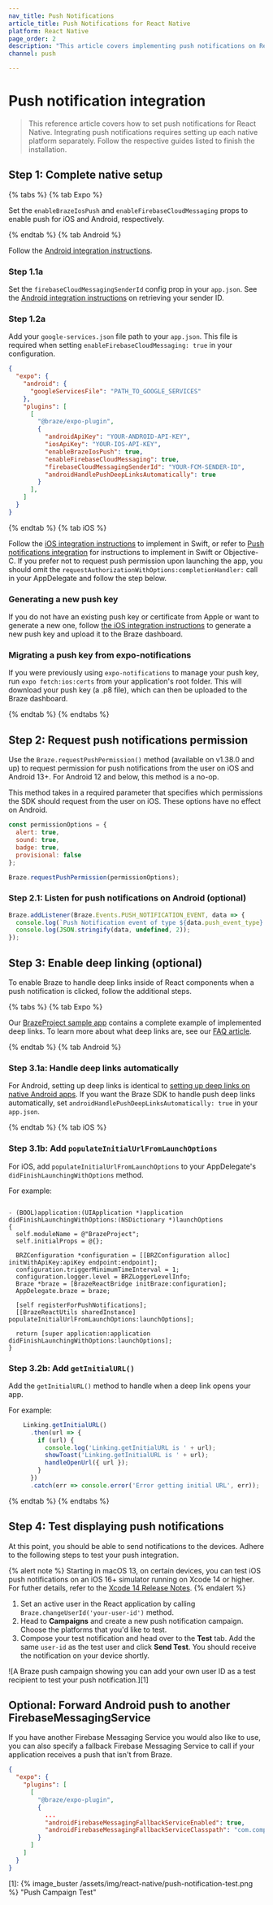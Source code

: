 ```yaml
---
nav_title: Push Notifications
article_title: Push Notifications for React Native
platform: React Native
page_order: 2
description: "This article covers implementing push notifications on React Native."
channel: push

---
```


# Push notification integration

> This reference article covers how to set push notifications for React Native. Integrating push notifications requires setting up each native platform separately. Follow the respective guides listed to finish the installation.

## Step 1: Complete native setup

{% tabs %}
{% tab Expo %}

Set the `enableBrazeIosPush` and `enableFirebaseCloudMessaging` props to enable push for iOS and Android, respectively.

{% endtab %}
{% tab Android %}

Follow the [Android integration instructions]({{site.baseurl}}/developer_guide/platform_integration_guides/android/push_notifications/android/integration/standard_integration/).

### Step 1.1a
Set the `firebaseCloudMessagingSenderId` config prop in your `app.json`. See the [Android integration instructions]({{site.baseurl}}/developer_guide/platform_integration_guides/android/push_notifications/android/integration/standard_integration#step-4-set-your-firebase-credentials) on retrieving your sender ID.

### Step 1.2a
Add your `google-services.json` file path to your `app.json`. This file is required when setting `enableFirebaseCloudMessaging: true` in your configuration.

```json
{
  "expo": {
    "android": {
      "googleServicesFile": "PATH_TO_GOOGLE_SERVICES"
    },
    "plugins": [
      [
        "@braze/expo-plugin",
        {
          "androidApiKey": "YOUR-ANDROID-API-KEY",
          "iosApiKey": "YOUR-IOS-API-KEY",
          "enableBrazeIosPush": true,
          "enableFirebaseCloudMessaging": true,
          "firebaseCloudMessagingSenderId": "YOUR-FCM-SENDER-ID",
          "androidHandlePushDeepLinksAutomatically": true
        }
      ],
    ]
  }
}
```

{% endtab %}
{% tab iOS %}

Follow the [iOS integration instructions](https://braze-inc.github.io/braze-swift-sdk/tutorials/braze/b1-standard-push-notifications/) to implement in Swift, or refer to [Push notifications integration]({{site.base.url}}/docs/developer_guide/platform_integration_guides/swift/push_notifications/integration/?tab=objective-c#automatic-push-integration) for instructions to implement in Swift or Objective-C. If you prefer not to request push permission upon launching the app, you should omit the `requestAuthorizationWithOptions:completionHandler:` call in your AppDelegate and follow the step below.

### Generating a new push key
If you do not have an existing push key or certificate from Apple or want to generate a new one, follow [the iOS integration instructions]({{site.baseurl}}/developer_guide/platform_integration_guides/swift/push_notifications/integration/) to generate a new push key and upload it to the Braze dashboard.

### Migrating a push key from expo-notifications
If you were previously using `expo-notifications` to manage your push key, run `expo fetch:ios:certs` from your application's root folder. This will download your push key (a .p8 file), which can then be uploaded to the Braze dashboard.

{% endtab %}
{% endtabs %}

## Step 2: Request push notifications permission

Use the `Braze.requestPushPermission()` method (available on v1.38.0 and up) to request permission for push notifications from the user on iOS and Android 13+. For Android 12 and below, this method is a no-op.

This method takes in a required parameter that specifies which permissions the SDK should request from the user on iOS. These options have no effect on Android.

```javascript
const permissionOptions = {
  alert: true,
  sound: true,
  badge: true,
  provisional: false
};

Braze.requestPushPermission(permissionOptions);
```

### Step 2.1: Listen for push notifications on Android (optional)

```javascript
Braze.addListener(Braze.Events.PUSH_NOTIFICATION_EVENT, data => {
  console.log(`Push Notification event of type ${data.push_event_type} seen. Title ${data.title}\n and deeplink ${data.deeplink}`);
  console.log(JSON.stringify(data, undefined, 2));
});
```

## Step 3: Enable deep linking (optional)

To enable Braze to handle deep links inside of React components when a push notification is clicked, follow the additional steps.

{% tabs %}
{% tab Expo %}

Our [BrazeProject sample app](https://github.com/braze-inc/braze-react-native-sdk/tree/master/BrazeProject) contains a complete example of implemented deep links. To learn more about what deep links are, see our [FAQ article]({{site.baseurl}}/user_guide/personalization_and_dynamic_content/deep_linking_to_in-app_content/#what-is-deep-linking).

{% endtab %}
{% tab Android %}

### Step 3.1a: Handle deep links automatically

For Android, setting up deep links is identical to [setting up deep links on native Android apps]({{site.baseurl}}/developer_guide/platform_integration_guides/android/push_notifications/android/integration/standard_integration#step-4-add-deep-links). If you want the Braze SDK to handle push deep links automatically, set `androidHandlePushDeepLinksAutomatically: true` in your `app.json`.

{% endtab %}
{% tab iOS %}

### Step 3.1b: Add `populateInitialUrlFromLaunchOptions`

For iOS, add `populateInitialUrlFromLaunchOptions` to your AppDelegate's `didFinishLaunchingWithOptions` method. 

For example:

```objc

- (BOOL)application:(UIApplication *)application didFinishLaunchingWithOptions:(NSDictionary *)launchOptions
{
  self.moduleName = @"BrazeProject";
  self.initialProps = @{};

  BRZConfiguration *configuration = [[BRZConfiguration alloc] initWithApiKey:apiKey endpoint:endpoint];
  configuration.triggerMinimumTimeInterval = 1;
  configuration.logger.level = BRZLoggerLevelInfo;
  Braze *braze = [BrazeReactBridge initBraze:configuration];
  AppDelegate.braze = braze;

  [self registerForPushNotifications];
  [[BrazeReactUtils sharedInstance] populateInitialUrlFromLaunchOptions:launchOptions];

  return [super application:application didFinishLaunchingWithOptions:launchOptions];
}

```

### Step 3.2b: Add `getInitialURL()`

Add the `getInitialURL()` method to handle when a deep link opens your app.

For example:

```javascript
    Linking.getInitialURL()
      .then(url => {
        if (url) {
          console.log('Linking.getInitialURL is ' + url);
          showToast('Linking.getInitialURL is ' + url);
          handleOpenUrl({ url });
        }
      })
      .catch(err => console.error('Error getting initial URL', err));
```

{% endtab %}
{% endtabs %}

## Step 4: Test displaying push notifications

At this point, you should be able to send notifications to the devices. Adhere to the following steps to test your push integration.

{% alert note %}
Starting in macOS 13, on certain devices, you can test iOS push notifications on an iOS 16+ simulator running on Xcode 14 or higher. For futher details, refer to the [Xcode 14 Release Notes](https://developer.apple.com/documentation/xcode-release-notes/xcode-14-release-notes).
{% endalert %}

1. Set an active user in the React application by calling `Braze.changeUserId('your-user-id')` method.
2. Head to **Campaigns** and create a new push notification campaign. Choose the platforms that you'd like to test.
3. Compose your test notification and head over to the **Test** tab. Add the same `user-id` as the test user and click **Send Test**. You should receive the notification on your device shortly.

![A Braze push campaign showing you can add your own user ID as a test recipient to test your push notification.][1]

## Optional: Forward Android push to another FirebaseMessagingService

If you have another Firebase Messaging Service you would also like to use, you can also specify a fallback Firebase Messaging Service to call if your application receives a push that isn't from Braze.

```json
{
  "expo": {
    "plugins": [
      [
        "@braze/expo-plugin",
        {
          ...
          "androidFirebaseMessagingFallbackServiceEnabled": true,
          "androidFirebaseMessagingFallbackServiceClasspath": "com.company.OurFirebaseMessagingService"
        }
      ]
    ]
  }
}
```

[1]: {% image_buster /assets/img/react-native/push-notification-test.png %} "Push Campaign Test"
